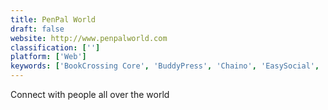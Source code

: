 ```yaml
---
title: PenPal World
draft: false 
website: http://www.penpalworld.com
classification: ['']
platform: ['Web']
keywords: ['BookCrossing Core', 'BuddyPress', 'Chaino', 'EasySocial', 'Elgg', 'Facebook', 'FineFriends', 'HumHub', 'Jaaser.', 'Jostle', 'Openbook', 'Oxwall', 'Patchwork', 'Pinterest', 'Plane', 'SLOWLY', 'VK', 'Workplace by Facebook', 'swap-bot']
---
```

Connect with people all over the world